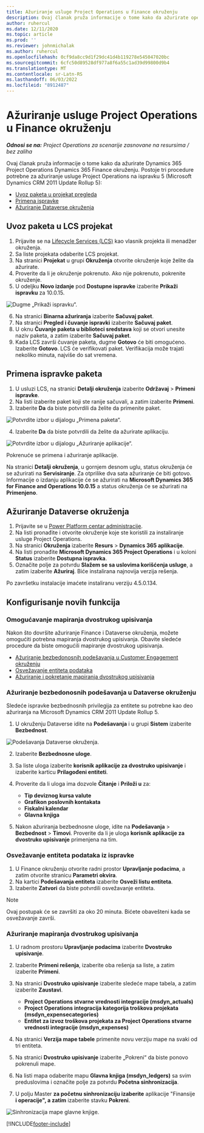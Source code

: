```yaml
---
title: Ažuriranje usluge Project Operations u Finance okruženju
description: Ovaj članak pruža informacije o tome kako da ažurirate operacije projekta u Dynamics 365 Finance okruženju.
author: ruhercul
ms.date: 12/11/2020
ms.topic: article
ms.prod: ''
ms.reviewer: johnmichalak
ms.author: ruhercul
ms.openlocfilehash: 0cf9da8cc9d1f29dc41d4b119278e545047020bc
ms.sourcegitcommit: 6cfc50d89528df977a8f6a55c1ad39d99800d9b4
ms.translationtype: MT
ms.contentlocale: sr-Latn-RS
ms.lasthandoff: 06/03/2022
ms.locfileid: "8912487"
---
```

# <a name="update-project-operations-in-your-finance-environment"></a>Ažuriranje usluge Project Operations u Finance okruženju

_**Odnosi se na:** Project Operations za scenarije zasnovane na resursima / bez zaliha_


Ovaj članak pruža informacije o tome kako da ažurirate Dynamics 365 Project Operations Dynamics 365 Finance okruženju. Postoje tri procedure potrebne za ažuriranje usluge Project Operations na ispravku 5 (Microsoft Dynamics CRM 2011 Update Rollup 5):

- [Uvoz paketa u projekat pregleda](#import)
- [Primena ispravke](#apply)
- [Ažuriranje Dataverse okruženja](#update)

## <a name="import-the-package-into-your-lcs-project"></a><a name="import"></a>Uvoz paketa u LCS projekat

1. Prijavite se na [Lifecycle Services (LCS)](https://lcs.dynamics.com/) kao vlasnik projekta ili menadžer okruženja.
2. Sa liste projekata odaberite LCS projekat.
3. Na stranici **Projekat** u grupi **Okruženja** otvorite okruženje koje želite da ažurirate.
4. Proverite da li je okruženje pokrenuto. Ako nije pokrenuto, pokrenite okruženje.
5. U odeljku **Novo izdanje** pod **Dostupne ispravke** izaberite **Prikaži ispravku** za 10.0.15.

![Dugme „Prikaži ispravku“.](media/view-update.png)

6. Na stranici **Binarna ažuriranja** izaberite **Sačuvaj paket**.
7. Na stranici **Pregled i čuvanje ispravki** izaberite **Sačuvaj paket**.
8. U oknu **Čuvanje paketa u biblioteci sredstava** koji se otvori unesite naziv paketa, a zatim izaberite **Sačuvaj paket**.
9. Kada LCS završi čuvanje paketa, dugme **Gotovo** će biti omogućeno. Izaberite **Gotovo**. LCS će verifikovati paket. Verifikacija može trajati nekoliko minuta, najviše do sat vremena.


## <a name="apply-the-package-update"></a><a name="apply"></a>Primena ispravke paketa

1. U usluzi LCS, na stranici **Detalji okruženja** izaberite **Održavaj** > **Primeni ispravke**.
2. Na listi izaberite paket koji ste ranije sačuvali, a zatim izaberite **Primeni**.
3. Izaberite **Da** da biste potvrdili da želite da primenite paket.

![Potvrdite izbor u dijalogu „Primena paketa“.](media/confirm-package-deployment.png)

4. Izaberite **Da** da biste potvrdili da želite da ažurirate aplikaciju.

![Potvrdite izbor u dijalogu „Ažuriranje aplikacije“.](media/confirm-application-update.png)

Pokrenuće se primena i ažuriranje aplikacije. 

Na stranici **Detalji okruženja**, u gornjem desnom uglu, status okruženja će se ažurirati na **Servisiranje**. Za otprilike dva sata ažuriranje će biti gotovo. Informacije o izdanju aplikacije će se ažurirati na **Microsoft Dynamics 365 for Finance and Operations 10.0.15** a status okruženja će se ažurirati na **Primenjeno**.


## <a name="update-your-dataverse-environment"></a><a name="update"></a>Ažuriranje Dataverse okruženja

1. Prijavite se u [Power Platform centar administracije](https://admin.powerplatform.com/).
2. Na listi pronađite i otvorite okruženje koje ste koristili za instaliranje usluge Project Operations.
3. Na stranici **Okruženja** izaberite **Resurs** > **Dynamics 365 aplikacije**.
4. Na listi pronađite **Microsoft Dynamics 365 Project Operations** i u koloni **Status** izaberite **Dostupna ispravka**.
5. Označite polje za potvrdu **Slažem se sa uslovima korišćenja usluge**, a zatim izaberite **Ažuriraj**. Biće instalirana najnovija verzija rešenja.

Po završetku instalacije imaćete instaliranu verziju 4.5.0.134.

## <a name="configure-new-features"></a>Konfigurisanje novih funkcija

### <a name="enable-dual-write-mapping"></a>Omogućavanje mapiranja dvostrukog upisivanja

Nakon što dovršite ažuriranje Finance i Dataverse okruženja, možete omogućiti potrebna mapiranja dvostrukog upisivanja. Obavite sledeće procedure da biste omogućili mapiranje dvostrukog upisivanja.

- [Ažuriranje bezbedonosnih podešavanja u Customer Engagement okruženju](#security)
- [Osvežavanje entiteta podataka](#refresh)
- [Ažuriranje i pokretanje mapiranja dvostrukog upisivanja](#run)

### <a name="update-security-settings-on-the-dataverse-environment"></a><a name="security"></a>Ažuriranje bezbedonosnih podešavanja u Dataverse okruženju

Sledeće ispravke bezbednosnih privilegija za entitete su potrebne kao deo ažuriranja na Microsoft Dynamics CRM 2011 Update Rollup 5.

1. U okruženju Dataverse idite na **Podešavanja** i u grupi **Sistem** izaberite **Bezbednost**.

![Podešavanja Dataverse okruženja.](media/Picture21.png)

2. Izaberite **Bezbednosne uloge**.
3. Sa liste uloga izaberite **korisnik aplikacije za dvostruko upisivanje** i izaberite karticu **Prilagođeni entiteti**. 
4. Proverite da li uloga ima dozvole **Čitanje** i **Priloži u** za:

      - **Tip deviznog kursa valute**
      - **Grafikon poslovnih kontakata** 
      - **Fiskalni kalendar** 
      - **Glavna knjiga**

5. Nakon ažuriranja bezbednosne uloge, idite na **Podešavanja** > **Bezbednost** > **Timovi**. Proverite da li je uloga **korisnik aplikacije za dvostruko upisivanje** primenjena na tim. 

### <a name="refresh-data-entities-from-the-update"></a><a name="refresh"></a>Osvežavanje entiteta podataka iz ispravke

1. U Finance okruženju otvorite radni prostor **Upravljanje podacima**, a zatim otvorite stranicu **Parametri okvira**.
2. Na kartici **Podešavanja entiteta** izaberite **Osveži listu entiteta**.
3. Izaberite **Zatvori** da biste potvrdili osvežavanje entiteta.

 > [!NOTE]
 > Ovaj postupak će se završiti za oko 20 minuta. Bićete obavešteni kada se osvežavanje završi.

### <a name="update-dual-write-mappings"></a><a name="run"></a>Ažuriranje mapiranja dvostrukog upisivanja

1. U radnom prostoru **Upravljanje podacima** izaberite **Dvostruko upisivanje**.
2. Izaberite **Primeni rešenja**, izaberite oba rešenja sa liste, a zatim izaberite **Primeni**.
3. Na stranici **Dvostruko upisivanje** izaberite sledeće mape tabela, a zatim izaberite **Zaustavi**.

    - **Project Operations stvarne vrednosti integracije (msdyn_actuals)**
    - **Project Operations integracija kategorija troškova projekata (msdyn_expensecategories)**
    - **Entitet za izvoz troškova projekata za Project Operations stvarne vrednosti integracije (msdyn_expenses)**

4. Na stranici **Verzija mape tabele** primenite novu verziju mape na svaki od tri entiteta.
5. Na stranici **Dvostruko upisivanje** izaberite „Pokreni“ da biste ponovo pokrenuli mape.
6. Na listi mapa odaberite mapu **Glavna knjiga (msdyn_ledgers)** sa svim preduslovima i označite polje za potvrdu **Početna sinhronizacija**. 
7. U polju Master **za početnu sinhronizaciju izaberite** aplikacije "Finansije **i operacije", a zatim** izaberite stavku **Pokreni**.
 
 ![Sinhronizacija mape glavne knjige.](media/DW6.png)
 


[!INCLUDE[footer-include](../includes/footer-banner.md)]